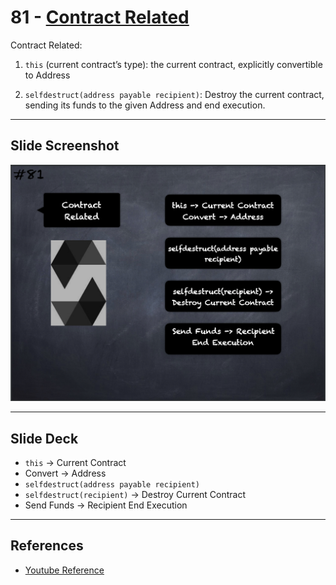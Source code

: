 # 81 - [Contract Related](Contract%20Related.md)
Contract Related:

1. `this` (current contract’s type): the current contract, explicitly convertible to Address
    
2. `selfdestruct(address payable recipient)`: Destroy the current contract, sending its funds to the given Address and end execution.

___
## Slide Screenshot
![081.png](../../images/solidity101/081.png)
___
## Slide Deck
- `this` -> Current Contract
- Convert -> Address
- `selfdestruct(address payable recipient)`
- `selfdestruct(recipient)` -> Destroy Current Contract
- Send Funds -> Recipient End Execution
___
## References
- [Youtube Reference](https://www.youtube.com/watch?v=_oN7XuyhoZA)


